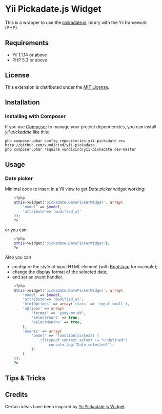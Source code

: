 Yii Pickadate.js Widget
=======================

This is a wrapper to use the [pickadate.js](http://amsul.ca/pickadate.js/index.htm) library with the Yii framework (PHP).

Requirements
------------

* Yii 1.1.14 or above
* PHP 5.3 or above

License
-------

This extension is distributed under the [MIT License](https://github.com/vundicind/yii-pickadate/blob/master/LICENSE).

Installation
-------------

### Installing with Composer

If you use [Composer](https://getcomposer.org/) to manage your project dependencies, you can install *yii-pickadate* like this:

```
php composer.phar config repositories.yii-pickadate vcs http://github.com/vundicind/yii-pickadate
php composer.phar require vundicind/yii-pickadate dev-master
```

Usage
-----

### Date picker

Minimal code to insert in a Yii view to get *Date picker* widget working:

```php
    <?php
    $this->widget('pickadate.DatePickerWidget', array(
        'model' => $model,
        'attribute'=> 'modified_at'
    ));
    ?>
````

or you can:

````php
    <?php
    $this->widget('pickadate.DatePickerWidget');
    ?>
````

Also you can
* configure the style of input HTML element (with [Bootstrap](http://getbootstrap.com/2.3.2/base-css.html#forms) for example);
* change the display format of the selected date;
* and set an event handler.

```php
    <?php
    $this->widget('pickadate.DatePickerWidget', array(
        'model' => $model,
        'attribute'=> 'modified_at',
        'htmlOptions' => array('class' => 'input-small'),
        'options' => array(
            'format' => 'yyyy-mm-dd',
            'selectYears' => true,
            'selectMonths' => true,
        ),
        'events' => array(
            'onSet' => 'function(context) {
                if(typeof context.select != "undefined")
                    console.log("Date selected!");
            }'
        )
    ));
    ?>
````

Tips & Tricks
-------------

Credits
-------

Certain ideas have been inspired by [Yii Pickadate.js Widget](https://github.com/bromden/YiiPickadateWidget).
